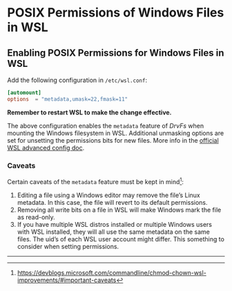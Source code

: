 # POSIX Permissions of Windows Files in WSL

## Enabling POSIX Permissions for Windows Files in WSL

Add the following configuration in `/etc/wsl.conf`:

```.conf
[automount]
options  = "metadata,umask=22,fmask=11"
```

**Remember to restart WSL to make the change effective.**

The above configuration enables the `metadata` feature of _DrvFs_ when mounting the Windows filesystem in WSL.
Additional unmasking options are set for unsetting the permissions bits for new files. More info in the 
[official WSL advanced config doc](https://learn.microsoft.com/en-us/windows/wsl/wsl-config#automount-options).

### Caveats

Certain caveats of the `metadata` feature must be kept in mind[^1]:

1. Editing a file using a Windows editor may remove the file’s Linux metadata. In this case, the file will revert to 
   its default permissions.
2. Removing all write bits on a file in WSL will make Windows mark the file as read-only.
3. If you have multiple WSL distros installed or multiple Windows users with WSL installed, they will all use the same 
   metadata on the same files. The uid’s of each WSL user account might differ. This something to consider when setting 
   permissions.

------------------------------------------------------------------------------------------------------------------------

[^1]: https://devblogs.microsoft.com/commandline/chmod-chown-wsl-improvements/#important-caveats
